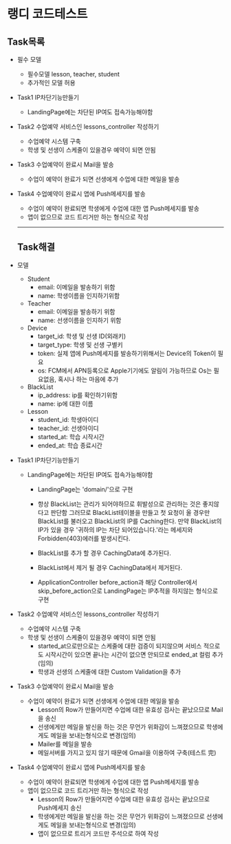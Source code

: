 # 랭디 코드테스트

## Task목록

- 필수 모델

  - 필수모델 lesson, teacher, student
  - 추가적인 모델 허용
   
- Task1 IP차단기능만들기

  - LandingPage에는 차단된 IP여도 접속가능해야함

- Task2 수업예약 서비스인 lessons_controller 작성하기
   - 수업예약 시스템 구축
   - 학생 및 선생이 스케줄이 있을경우 예약이 되면 안됨

- Task3 수업예약이 완료시 Mail을 발송
  - 수업이 예약이 완료가 되면 선생에게 수업에 대한 메일을 발송
  
- Task4 수업예약이 완료시 앱에 Push메세지를 발송
  - 수업이 예약이 완료되면 학생에게 수업에 대한 앱 Push메세지를 발송
  - 앱이 없으므로 코드 트리거만 하는 형식으로 작성
  
  ---
  ## Task해결

- 모델
  - Student
    - email: 이메일을 발송하기 위함
    - name: 학생이름을 인지하기위함
  - Teacher
    - email: 이메일을 발송하기 위함
    - name: 선생이름을 인지하기 위함
  - Device
    - target_id: 학생 및 선생 ID(외래키)
    - target_type: 학생 및 선생 구별키
    - token: 실제 앱에 Push메세지를 발송하기위해서는 Device의 Token이 필요
    - os: FCM에서 APN등록으로 Apple기기에도 알림이 가능하므로 Os는 필요없음, 혹시나 하는 마음에 추가
  - BlackList
    - ip_address: ip를 확인하기위함
    - name: ip에 대한 이름
  - Lesson
    - student_id: 학생아이디
    - teacher_id: 선생아이디
    - started_at: 학습 시작시간
    - ended_at: 학습 종료시간
     
- Task1 IP차단기능만들기

  - LandingPage에는 차단된 IP여도 접속가능해야함
    - LandingPage는 'domain/'으로 구현
    - 항상 BlackList는 관리가 되어야하므로 휘발성으로 관리하는 것은 좋지않다고 판단함 그러므로 BlackList테이블을 만들고 첫 요청이 올 경우만 BlackList를 불러오고 BlackList의 IP를 Caching한다. 만약 BlackList의 IP가 있을 경우 '귀하의 IP는 차단 되어있습니다.'라는 메세지와 Forbidden(403)에러를 발생시킨다. 
    - BlackList를 추가 할 경우 CachingData에 추가된다.
    - BlackList에서 제거 될 경우 CachingData에서 제거된다.
    
    - ApplicationController before_action과 해당 Controller에서 skip_before_action으로 LandingPage는 IP추적을 하지않는 형식으로 구현

- Task2 수업예약 서비스인 lessons_controller 작성하기
   - 수업예약 시스템 구축
   - 학생 및 선생이 스케줄이 있을경우 예약이 되면 안됨
     - started_at으로만으로는 스케줄에 대한 검증이 되지않으며 서비스 적으로도 시작시간이 있으면 끝나는 시간이 없으면 안되므로 ended_at 컬럼 추가(임의)
     - 학생과 선생의 스케줄에 대한 Custom Validation을 추가

- Task3 수업예약이 완료시 Mail을 발송
  - 수업이 예약이 완료가 되면 선생에게 수업에 대한 메일을 발송
    - Lesson의 Row가 만들어지면 수업에 대한 유효성 검사는 끝났으므로 Mail을 송신
    - 선생에게만 메일을 발신을 하는 것은 무언가 위화감이 느껴졌으므로 학생에게도 메일을 보내는형식으로 변경(임의)
    - Mailer를 메일을 발송
    - 메일서버를 가지고 있지 않기 때문에 Gmail을 이용하여 구축(테스트 完)
  
- Task4 수업예약이 완료시 앱에 Push메세지를 발송
  - 수업이 예약이 완료되면 학생에게 수업에 대한 앱 Push메세지를 발송
  - 앱이 없으므로 코드 트리거만 하는 형식으로 작성
    - Lesson의 Row가 만들어지면 수업에 대한 유효성 검사는 끝났으므로 Push메세지 송신
    - 학생에게만 메일을 발신을 하는 것은 무언가 위화감이 느껴졌으므로 선생에게도 메일을 보내는형식으로 변경(임의)
    - 앱이 없으므로 트리거 코드만 주석으로 하여 작성
